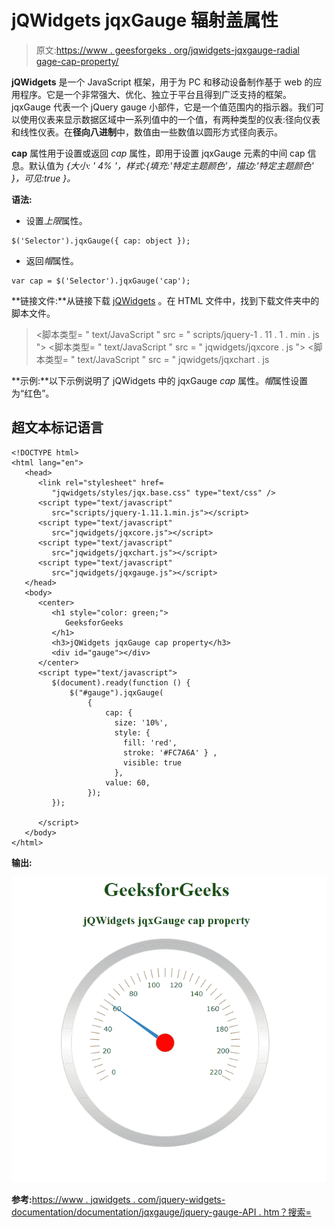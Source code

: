 # jQWidgets jqxGauge 辐射盖属性

> 原文:[https://www . geesforgeks . org/jqwidgets-jqxgauge-radial gage-cap-property/](https://www.geeksforgeeks.org/jqwidgets-jqxgauge-radialgauge-cap-property/)

**jQWidgets** 是一个 JavaScript 框架，用于为 PC 和移动设备制作基于 web 的应用程序。它是一个非常强大、优化、独立于平台且得到广泛支持的框架。jqxGauge 代表一个 jQuery gauge 小部件，它是一个值范围内的指示器。我们可以使用仪表来显示数据区域中一系列值中的一个值，有两种类型的仪表:径向仪表和线性仪表。在**径向八进制**中，数值由一些数值以圆形方式径向表示。

**cap** 属性用于设置或返回 *cap* 属性，即用于设置 jqxGauge 元素的中间 cap 信息。默认值为 *{大小: ' 4% '，样式:{填充:'特定主题颜色'，描边:'特定主题颜色' }，可见:true }。*

**语法:**

*   设置*上限*属性。

```
$('Selector').jqxGauge({ cap: object });  
```

*   返回*帽*属性。

```
var cap = $('Selector').jqxGauge('cap');
```

**链接文件:**从链接下载 [jQWidgets](https://www.jqwidgets.com/download/) 。在 HTML 文件中，找到下载文件夹中的脚本文件。

> <link rel="”stylesheet”" href="”jqwidgets/styles/jqx.base.css”" type="”text/css”">
> <脚本类型= " text/JavaScript " src = " scripts/jquery-1 . 11 . 1 . min . js "></脚本类型>
> <脚本类型= " text/JavaScript " src = " jqwidgets/jqxcore . js "></脚本类型>
> <脚本类型= " text/JavaScript " src = " jqwidgets/jqxchart . js

**示例:**以下示例说明了 jQWidgets 中的 jqxGauge *cap* 属性。*帽*属性设置为“红色”。

## 超文本标记语言

```
<!DOCTYPE html>
<html lang="en">
   <head>
      <link rel="stylesheet" href=
         "jqwidgets/styles/jqx.base.css" type="text/css" />
      <script type="text/javascript" 
         src="scripts/jquery-1.11.1.min.js"></script>
      <script type="text/javascript" 
         src="jqwidgets/jqxcore.js"></script>
      <script type="text/javascript" 
         src="jqwidgets/jqxchart.js"></script>
      <script type="text/javascript" 
         src="jqwidgets/jqxgauge.js"></script>
   </head>
   <body>
      <center>
         <h1 style="color: green;">
            GeeksforGeeks
         </h1>
         <h3>jQWidgets jqxGauge cap property</h3>
         <div id="gauge"></div>
      </center>
      <script type="text/javascript">
         $(document).ready(function () {
             $("#gauge").jqxGauge(
                 {   
                     cap: { 
                       size: '10%', 
                       style: { 
                         fill: 'red', 
                         stroke: '#FC7A6A' } ,
                         visible: true 
                       },
                     value: 60,
                 });
         });

      </script>
   </body>
</html>
```

**输出:**

![](img/c720f92078b567b4a77028a4f3a34db3.png)

**参考:**[https://www . jqwidgets . com/jquery-widgets-documentation/documentation/jqxgauge/jquery-gauge-API . htm？搜索=](https://www.jqwidgets.com/jquery-widgets-documentation/documentation/jqxgauge/jquery-gauge-api.htm?search=)